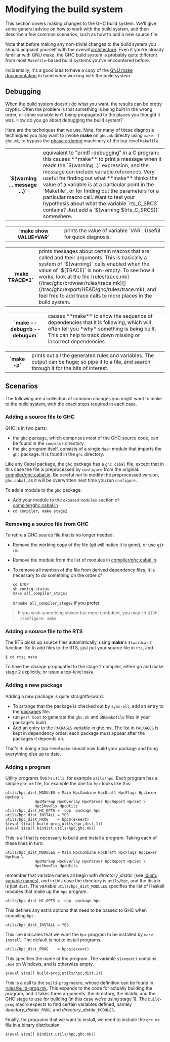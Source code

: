 # Modifying the build system



This section covers making changes to the GHC build system.  We'll give some general advice on how to work with the build system, and then describe a few common scenarios, such as how to add a new source file.



Note that before making any non-trivial changes to the build system you should acquaint yourself with the overall [architecture](building/architecture).  Even if you're already familiar with GNU make, the GHC build system is probably quite different from most `Makefile`-based build systems you've encountered before.  



Incidentally, it's a good idea to have a copy of the 
[
GNU make documentation](http://www.gnu.org/software/make/manual/make.html) to hand when working with the build system.


## Debugging



When the build system doesn't do what you want, the results can be
pretty cryptic.  Often the problem is that something is being built in
the wrong order, or some variable isn't being propagated to the places
you thought it was.  How do you go about debugging the build system?



Here are the techniques that we use.  Note, for many of these diagnosis techniques you may want to invoke
**make** on `ghc.mk` directly using `make -f ghc.mk`, to bypass the
[phase ordering](building/architecture/idiom/phase-ordering) machinery of the top-level
`Makefile`.


<table><tr><th>`$(warning ... message ...)`</th>
<td>
equivalent to "printf-debugging" in a C program: this causes
**make** to print a message when it reads the `$(warning ..)`
expression, and the message can include variable references.  Very
useful for finding out what **make** thinks the value of a
variable is at a particular point in the `Makefile`, or for finding
out the parameters for a particular macro call.    Want to test your hypothesis about what the variable `rts_C_SRCS` contains?  Just add a `$(warning $(rts_C_SRCS))` somewhere.
</td></tr></table>


<table><tr><th>`make show VALUE=VAR`</th>
<td>
prints the value of variable `VAR`.  Useful for quick diagnosis.
</td></tr></table>


<table><tr><th>`make TRACE=1`</th>
<td>
prints messages about certain macros that are called and their arguments.  This is basically a system of `$(warning)` calls enabled when the value of `$(TRACE)` is non-empty.  To see how it works, look at the file [rules/trace.mk](/trac/ghc/browser/rules/trace.mk)[](/trac/ghc/export/HEAD/ghc/rules/trace.mk), and feel free to add trace calls to more places in the build system.
</td></tr></table>


<table><tr><th>`make --debug=b --debug=m`</th>
<td>
causes **make** to show the sequence of dependencies that it is
following, which will often tell you *why* something is being
built.  This can help to track down missing or incorrect
dependencies.
</td></tr></table>


<table><tr><th>`make -p`</th>
<td>
prints out all the generated rules and variables.  The output can be
huge; so pipe it to a file, and search through it for the bits of
interest.
</td></tr></table>


## Scenarios



The following are a collection of common changes you might want to make to the build system, with the exact steps required in each case.


### Adding a source file to GHC



GHC is in two parts: 


- the `ghc` package, which comprises most of the GHC source code, can be found in the `compiler` directory.  
- the `ghc` program itself, consists of a single `Main` module that imports the `ghc` package.  It is found in the `ghc` directory.


Like any Cabal package, the `ghc` package has a `ghc.cabal` file, except that in this case the file is preprocessed by `configure` from the original: [compiler/ghc.cabal.in](/trac/ghc/browser/compiler/ghc.cabal.in)[](/trac/ghc/export/HEAD/ghc/compiler/ghc.cabal.in).  Be careful not to modify the preprocessed version, `ghc.cabal`, as it will be overwritten next time you run `configure`.



To add a module to the `ghc` package:


- Add your module to the `exposed-modules` section of [compiler/ghc.cabal.in](/trac/ghc/browser/compiler/ghc.cabal.in)[](/trac/ghc/export/HEAD/ghc/compiler/ghc.cabal.in)
- `cd compiler; make stage2`

### Removing a source file from GHC



To retire a GHC source file that is no longer needed:


- Remove the working copy of the file (git will notice it is gone), or use `git rm`.
- Remove the module from the list of modules in [compiler/ghc.cabal.in](/trac/ghc/browser/compiler/ghc.cabal.in)[](/trac/ghc/export/HEAD/ghc/compiler/ghc.cabal.in).
- To remove all mention of the file from derived dependency files, it is necessary to do something on the
  order of

  ```wiki
  cd $TOP
  sh config.status
  make all_compiler_stage1
  ```

  or `make all_compiler_stage2` if you prefer.

>
>
> If you wish something slower but more confident, you may `cd $TOP; ./configure; make`.
>
>

### Adding a source file to the RTS



The RTS picks up source files automatically, using **make**'s `$(wildcard)` function.  So to add files to the RTS, just put your source file in `rts`, and


```wiki
$ cd rts; make
```


To have the change propagated to the stage 2 compiler, either go and make stage 2 explicitly, or issue a top-level `make`.


### Adding a new package



Adding a new package is quite straightforward:


- To arrange that the package is checked out by `sync-all`, add an entry to the [packages](/trac/ghc/browser/packages)[](/trac/ghc/export/HEAD/ghc/packages) file.
- run `perl boot` to generate the `ghc.mk` and `GNUmakefile` files in your package's build.
- Add an entry to the `PACKAGES` variable in [ghc.mk](/trac/ghc/browser/ghc.mk)[](/trac/ghc/export/HEAD/ghc/ghc.mk).  The list in `PACKAGES` is kept in dependency order: each package must appear after the packages it depends on.


That's it: doing a top-level `make` should now build your package and bring everything else up to date.


### Adding a program



Utility programs live in `utils`, for example `utils/hpc`.  Each program has a simple `ghc.mk` file, for example the one for `hpc` looks like this:


```wiki
utils/hpc_dist_MODULES = Main HpcCombine HpcDraft HpcFlags HpcLexer HpcMap \
			 HpcMarkup HpcOverlay HpcParser HpcReport HpcSet \
			 HpcShowTix HpcUtils
utils/hpc_dist_HC_OPTS = -cpp -package hpc
utils/hpc_dist_INSTALL = YES
utils/hpc_dist_PROG    = hpc$(exeext)
$(eval $(call build-prog,utils/hpc,dist,1))
$(eval $(call bindist,utils/hpc,ghc.mk))
```


This is all that is necessary to build and install a program.  Taking each of these lines in turn:


```wiki
utils/hpc_dist_MODULES = Main HpcCombine HpcDraft HpcFlags HpcLexer HpcMap \
			 HpcMarkup HpcOverlay HpcParser HpcReport HpcSet \
			 HpcShowTix HpcUtils
```


remember that variable names all begin with *directory*\_*distdir* (see [Idiom: variable names](building/architecture/idiom/variable-names)), and in this case the directory is `utils/hpc`, and the distdir is just `dist`.  The variable `utils/hpc_dist_MODULES` specifies the list of Haskell modules that make up the `hpc` program.


```wiki
utils/hpc_dist_HC_OPTS = -cpp -package hpc
```


This defines any extra options that need to be passed to GHC when compiling `hpc`.


```wiki
utils/hpc_dist_INSTALL = YES
```


This line indicates that we want the `hpc` program to be installed by `make install`.  The default is not to install programs.


```wiki
utils/hpc_dist_PROG    = hpc$(exeext)
```


This specifies the name of the program.  The variable `$(exeext)` contains `.exe` on Windows, and is otherwise empty.


```wiki
$(eval $(call build-prog,utils/hpc,dist,1))
```


This is a call to the `build-prog` macro, whose definition can be found in [rules/build-prog.mk](/trac/ghc/browser/rules/build-prog.mk)[](/trac/ghc/export/HEAD/ghc/rules/build-prog.mk).  This expands to the code for actually building the program, and it takes three arguments: the directory, the distdir, and the GHC stage to use for building (in this case we're using stage 1).  The `build-prog` macro expects to find certain variables defined, namely *directory*\_*distdir*`_PROG`, and *directory*\_*distdir*`_MODULES`.



Finally, for programs that we want to install, we need to include the `ghc.mk` file in a binary distribution:


```wiki
$(eval $(call bindist,utils/hpc,ghc.mk))
```